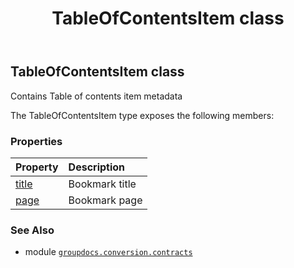 ﻿---
title: TableOfContentsItem class
second_title: GroupDocs.Conversion for Python via .NET API References
description: 
type: docs
weight: 480
url: /python-net/groupdocs.conversion.contracts/tableofcontentsitem/
is_root: false
---

## TableOfContentsItem class

Contains Table of contents item metadata



The TableOfContentsItem type exposes the following members:

### Properties
| Property | Description |
| :- | :- |
| [title](/conversion/python-net/groupdocs.conversion.contracts/tableofcontentsitem/title) | Bookmark title |
| [page](/conversion/python-net/groupdocs.conversion.contracts/tableofcontentsitem/page) | Bookmark page |



### See Also
* module [`groupdocs.conversion.contracts`](..)
